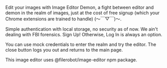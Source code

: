 Edit your images with Image Editor Demon, a fight between editor and demon in the realm of images, just at the cost of free signup (which your Chrome extensions are trained to handle) (〜￣▽￣)〜.

Simple authentication with local storage, no security as of now. We ain't dealing with FBI forensics.
Sign Up! Otherwise, Log In is always an option.

You can use mock credentials to enter the realm and try the editor.
The close button logs you out and returns to the main page.

This image editor uses @filerobot/image-editor npm package.

